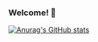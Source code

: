 ### Welcome! 👋
[![Anurag's GitHub stats](https://github-readme-stats.vercel.app/api?username=manohin)](https://github.com/anuraghazra&show_icons=true/github-readme-stats)
